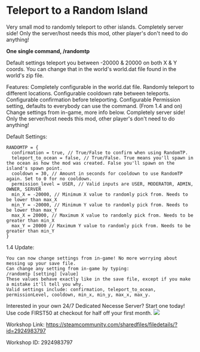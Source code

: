 # Teleport to a Random Island

Very small mod to randomly teleport to other islands. Completely server side! Only the server/host needs this mod, other player's don't need to do anything!

**One single command, /randomtp**

Default settings teleport you between -20000 & 20000 on both X & Y coords. You can change that in the world's world.dat file found in the world's zip file.

Features:
Completely configurable in the world.dat file.
Randomly teleport to different locations.
Configurable cooldown rate between teleports.
Configurable confirmation before teleporting.
Configurable Permission setting, defaults to everybody can use the command.
(From 1.4 and on) Change settings from in-game, more info below.
Completely server side! Only the server/host needs this mod, other player's don't need to do anything!

Default Settings:
```
RANDOMTP = {
  confirmation = true, // True/False to confirm when using RandomTP.
  teleport_to_ocean = false, // True/False. True means you'll spawn in the ocean as how the mod was created. False you'll spawn on the island's spawn point.
  cooldown = 30, // Amount in seconds for cooldown to use RandomTP again. Set to 0 for no cooldown.
  permission_level = USER, // Valid inputs are USER, MODERATOR, ADMIN, OWNER, SERVER
  min_X = -20000, // Minimum X value to randomly pick from. Needs to be lower than max_X
  min_Y = -20000, // Minimum Y value to randomly pick from. Needs to be lower than max_Y
  max_X = 20000, // Maximum X value to randomly pick from. Needs to be greater than min_X
  max_Y = 20000 // Maximum Y value to randomly pick from. Needs to be greater than min_Y
}
```

1.4 Update:
```
You can now change settings from in-game! No more worrying about messing up your save file.
Can change any setting from in-game by typing:
/randomtp [setting] [value]
These values behave exactly like in the save file, except if you make a mistake it'll tell you why.
Valid settings include: confirmation, teleport_to_ocean, permissionLevel, cooldown, min_x, min_y, max_x, max_y.
```

Interested in your own 24/7 Dedicated Necesse Server? Start one today! Use code FIRST50 at checkout for half off your first month.
[![](https://i.imgur.com/MC7itkR.png)](https://apexnode.host)

Workshop Link: https://steamcommunity.com/sharedfiles/filedetails/?id=2924983797

Workshop ID: 2924983797
